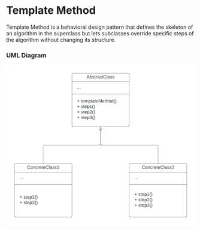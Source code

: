 # Template Method
Template Method is a behavioral design pattern that defines the skeleton of an algorithm in the superclass but lets subclasses override specific steps of the algorithm without changing its structure.

### UML Diagram
![uml](../assets/template-method.png)